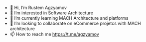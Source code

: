 - 👋 Hi, I’m Rustem Agzyamov
- 👀 I’m interested in Software Architecture
- 🌱 I’m currently learning MACH Architecture and platforms
- 💞️ I’m looking to collaborate on eCommerce projetcs with MACH architecture
- 📫 How to reach me https://t.me/agzyamov

<!---
agzyamov/agzyamov is a ✨ special ✨ repository because its `README.md` (this file) appears on your GitHub profile.
You can click the Preview link to take a look at your changes.
--->
